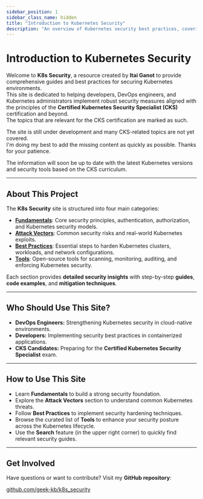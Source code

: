```yaml
---
sidebar_position: 1
sidebar_class_name: hidden
title: "Introduction to Kubernetes Security"
description: "An overview of Kubernetes security best practices, covering attack vectors, security fundamentals, and cluster hardening."
---
```


# Introduction to Kubernetes Security

Welcome to **K8s Security**, a resource created by **Itai Ganot** to provide comprehensive guides and best practices for securing Kubernetes environments.  
This site is dedicated to helping developers, DevOps engineers, and Kubernetes administrators implement robust security measures aligned with the principles of the **Certified Kubernetes Security Specialist (CKS)** certification and beyond.  
The topics that are relevant for the CKS certification are marked as such.

The site is still under development and many CKS-related topics are not yet covered.  
I'm doing my best to add the missing content as quickly as possible.
Thanks for your patience.

The information will soon be up to date with the latest Kubernetes versions and security tools based on the CKS curriculum.

---

## About This Project

The **K8s Security** site is structured into four main categories:

- **[Fundamentals](/docs/fundamentals/intro)**: Core security principles, authentication, authorization, and Kubernetes security models.
- **[Attack Vectors](/docs/attack_vectors/intro)**: Common security risks and real-world Kubernetes exploits.
- **[Best Practices](/docs/best_practices/intro)**: Essential steps to harden Kubernetes clusters, workloads, and network configurations.
- **[Tools](/docs/tools/intro)**: Open-source tools for scanning, monitoring, auditing, and enforcing Kubernetes security.

Each section provides **detailed security insights** with step-by-step **guides**, **code examples**, and **mitigation techniques**.

---

## Who Should Use This Site?

- **DevOps Engineers:** Strengthening Kubernetes security in cloud-native environments.
- **Developers:** Implementing security best practices in containerized applications.
- **CKS Candidates:** Preparing for the **Certified Kubernetes Security Specialist** exam.

---

## How to Use This Site

- Learn **Fundamentals** to build a strong security foundation.
- Explore the **Attack Vectors** section to understand common Kubernetes threats.
- Follow **Best Practices** to implement security hardening techniques.
- Browse the curated list of **Tools** to enhance your security posture across the Kubernetes lifecycle.
- Use the **Search** feature (in the upper right corner) to quickly find relevant security guides.

---

## Get Involved

Have questions or want to contribute? Visit my **GitHub repository**:

[github.com/geek-kb/k8s_security](https://github.com/geek-kb/k8s_security)
